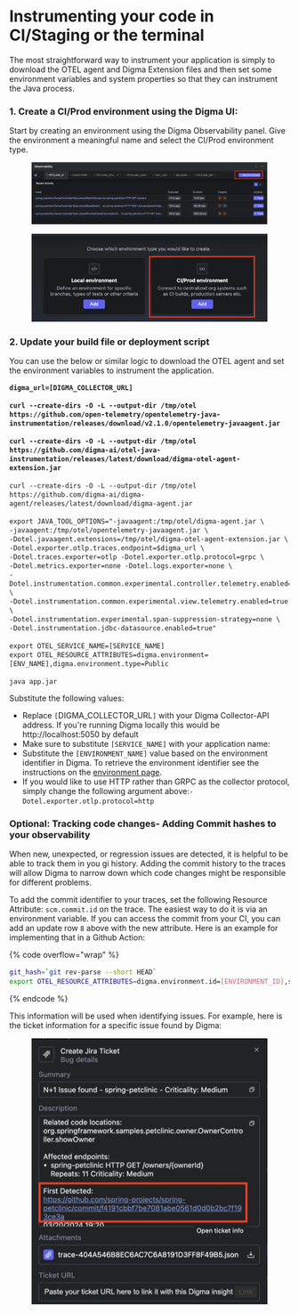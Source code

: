 # Instrumenting your code in CI/Staging or the terminal

The most straightforward way to instrument your application is simply to download the OTEL agent and Digma Extension files and then set some environment variables and system properties so that they can instrument the Java process.

### 1. Create a CI/Prod environment using the Digma UI:

Start by creating an environment using the Digma Observability panel. Give the environment a meaningful name and select the CI/Prod environment type.

<figure><img src="../../.gitbook/assets/image (43).png" alt=""><figcaption></figcaption></figure>

<figure><img src="../../.gitbook/assets/image (45).png" alt=""><figcaption></figcaption></figure>

### 2. Update your build file or deployment script

You can use the below or similar logic to download the OTEL agent and set the environment variables to instrument the application.

<pre class="language-bash" data-overflow="wrap" data-line-numbers data-full-width="false"><code class="lang-bash"><strong>digma_url=[DIGMA_COLLECTOR_URL]
</strong><strong>
</strong><strong>curl --create-dirs -O -L --output-dir /tmp/otel https://github.com/open-telemetry/opentelemetry-java-instrumentation/releases/download/v2.1.0/opentelemetry-javaagent.jar 
</strong>
<strong>curl --create-dirs -O -L --output-dir /tmp/otel https://github.com/digma-ai/otel-java-instrumentation/releases/latest/download/digma-otel-agent-extension.jar 
</strong><strong>
</strong>curl --create-dirs -O -L --output-dir /tmp/otel https://github.com/digma-ai/digma-agent/releases/latest/download/digma-agent.jar

export JAVA_TOOL_OPTIONS="-javaagent:/tmp/otel/digma-agent.jar \
-javaagent:/tmp/otel/opentelemetry-javaagent.jar \
-Dotel.javaagent.extensions=/tmp/otel/digma-otel-agent-extension.jar \
-Dotel.exporter.otlp.traces.endpoint=$digma_url \
-Dotel.traces.exporter=otlp -Dotel.exporter.otlp.protocol=grpc \
-Dotel.metrics.exporter=none -Dotel.logs.exporter=none \
-Dotel.instrumentation.common.experimental.controller.telemetry.enabled=true \
-Dotel.instrumentation.common.experimental.view.telemetry.enabled=true \
-Dotel.instrumentation.experimental.span-suppression-strategy=none \
-Dotel.instrumentation.jdbc-datasource.enabled=true"

export OTEL_SERVICE_NAME=[SERVICE_NAME]
export OTEL_RESOURCE_ATTRIBUTES=digma.environment=[ENV_NAME],digma.environment.type=Public

java app.jar
</code></pre>

Substitute the following values:

* Replace `[`DIGMA\_COLLECTOR\_URL`]` with your Digma Collector-API address. If you're running Digma locally this would be http://localhost:5050 by default
* Make sure to substitute `[SERVICE_NAME]` with your application name:
* Substitute the `[ENVIRONMENT_NAME]` value based on the environment identifier in Digma.  To retrieve the environment identifier see the instructions on the [environment page](https://docs.digma.ai/digma-developer-guide/digma-core-concepts/environments#retrieving-the-environment-id).&#x20;
* If you would like to use HTTP rather than GRPC as the collector protocol, simply change the following argument above:`-Dotel.exporter.otlp.protocol=http`&#x20;

### Optional: Tracking code changes- Adding Commit hashes to your observability

When new, unexpected, or regression issues are detected, it is helpful to be able to track them in you gi history. Adding the commit history to the traces will allow Digma to narrow down which code changes might be responsible for different problems.&#x20;

To add the commit identifier to your traces,  set the following Resource Attribute: `scm.commit.id` on the trace. The easiest way to do it is via an environment variable. If you can access the commit from your CI, you can add an update row `8` above with the new attribute. Here is an example for implementing that in a Github Action:

{% code overflow="wrap" %}
```bash
git_hash=`git rev-parse --short HEAD`
export OTEL_RESOURCE_ATTRIBUTES=digma.environment.id=[ENVIRONMENT_ID],scm.commit.id=${git_hash}
```
{% endcode %}

This information will be used when identifying issues. For example, here is the ticket information for a specific issue found by Digma:



<figure><img src="../../.gitbook/assets/image (1) (1) (1) (1) (1) (1) (1).png" alt=""><figcaption></figcaption></figure>





